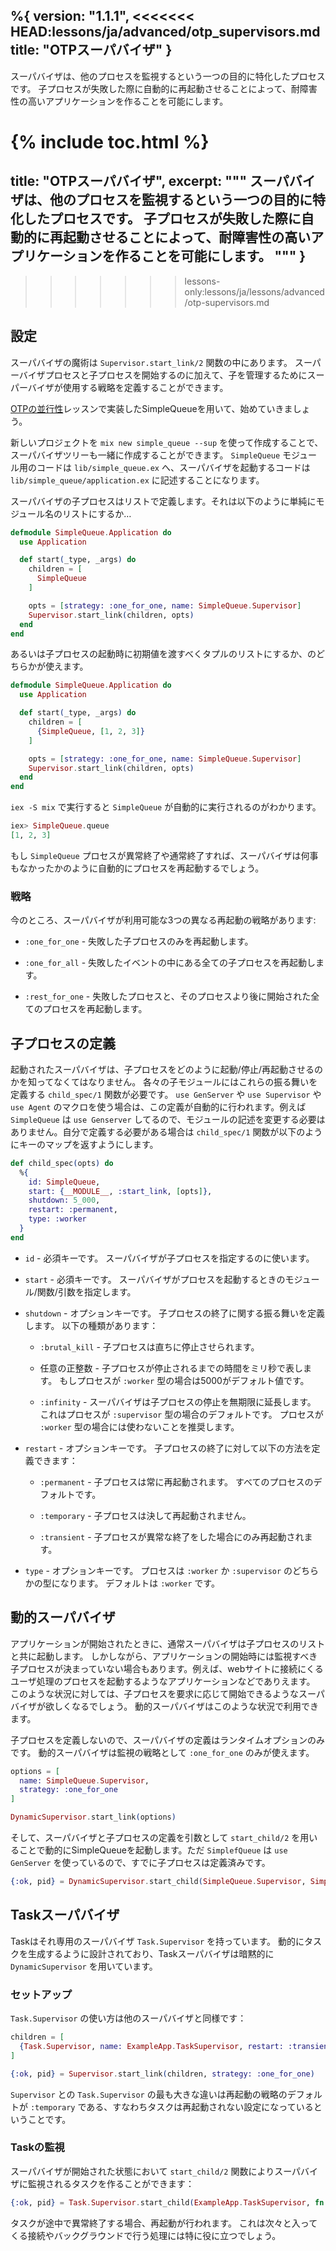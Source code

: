%{
  version: "1.1.1",
<<<<<<< HEAD:lessons/ja/advanced/otp_supervisors.md
  title: "OTPスーパバイザ"
}
---

スーパバイザは、他のプロセスを監視するという一つの目的に特化したプロセスです。
子プロセスが失敗した際に自動的に再起動させることによって、耐障害性の高いアプリケーションを作ることを可能にします。

{% include toc.html %}
=======
  title: "OTPスーパバイザ",
  excerpt: """
  スーパバイザは、他のプロセスを監視するという一つの目的に特化したプロセスです。
  子プロセスが失敗した際に自動的に再起動させることによって、耐障害性の高いアプリケーションを作ることを可能にします。
  """
}
---
>>>>>>> lessons-only:lessons/ja/lessons/advanced/otp-supervisors.md

## 設定

スーパバイザの魔術は `Supervisor.start_link/2` 関数の中にあります。
スーパーバイザプロセスと子プロセスを開始するのに加えて、子を管理するためにスーパーバイザが使用する戦略を定義することができます。

[OTPの並行性](../../advanced/otp-concurrency)レッスンで実装したSimpleQueueを用いて、始めていきましょう。

新しいプロジェクトを `mix new simple_queue --sup` を使って作成することで、スーパバイザツリーも一緒に作成することができます。
`SimpleQueue` モジュール用のコードは `lib/simple_queue.ex` へ、スーパバイザを起動するコードは `lib/simple_queue/application.ex` に記述することになります。

スーパバイザの子プロセスはリストで定義します。それは以下のように単純にモジュール名のリストにするか…

```elixir
defmodule SimpleQueue.Application do
  use Application

  def start(_type, _args) do
    children = [
      SimpleQueue
    ]

    opts = [strategy: :one_for_one, name: SimpleQueue.Supervisor]
    Supervisor.start_link(children, opts)
  end
end
```

あるいは子プロセスの起動時に初期値を渡すべくタプルのリストにするか、のどちらかが使えます。

```elixir
defmodule SimpleQueue.Application do
  use Application

  def start(_type, _args) do
    children = [
      {SimpleQueue, [1, 2, 3]}
    ]

    opts = [strategy: :one_for_one, name: SimpleQueue.Supervisor]
    Supervisor.start_link(children, opts)
  end
end
```

`iex -S mix` で実行すると `SimpleQueue` が自動的に実行されるのがわかります。

```elixir
iex> SimpleQueue.queue
[1, 2, 3]
```

もし `SimpleQueue` プロセスが異常終了や通常終了すれば、スーパバイザは何事もなかったかのように自動的にプロセスを再起動するでしょう。

### 戦略

今のところ、スーパバイザが利用可能な3つの異なる再起動の戦略があります:

- `:one_for_one` - 失敗した子プロセスのみを再起動します。

- `:one_for_all` - 失敗したイベントの中にある全ての子プロセスを再起動します。

- `:rest_for_one` - 失敗したプロセスと、そのプロセスより後に開始された全てのプロセスを再起動します。

## 子プロセスの定義

起動されたスーパバイザは、子プロセスをどのように起動/停止/再起動させるのかを知ってなくてはなりません。
各々の子モジュールにはこれらの振る舞いを定義する `child_spec/1` 関数が必要です。
`use GenServer` や `use Supervisor` や `use Agent` のマクロを使う場合は、この定義が自動的に行われます。例えば `SimpleQueue` は `use Genserver` してるので、モジュールの記述を変更する必要はありません。自分で定義する必要がある場合は `child_spec/1` 関数が以下のようにキーのマップを返すようにします。

```elixir
def child_spec(opts) do
  %{
    id: SimpleQueue,
    start: {__MODULE__, :start_link, [opts]},
    shutdown: 5_000,
    restart: :permanent,
    type: :worker
  }
end
```

- `id` - 必須キーです。
  スーパバイザが子プロセスを指定するのに使います。

- `start` - 必須キーです。
  スーパバイザがプロセスを起動するときのモジュール/関数/引数を指定します。

- `shutdown` - オプションキーです。
  子プロセスの終了に関する振る舞いを定義します。
  以下の種類があります：

  - `:brutal_kill` - 子プロセスは直ちに停止させられます。

  - 任意の正整数 - 子プロセスが停止されるまでの時間をミリ秒で表します。
    もしプロセスが `:worker` 型の場合は5000がデフォルト値です。

  - `:infinity` - スーパバイザは子プロセスの停止を無期限に延長します。
    これはプロセスが `:supervisor` 型の場合のデフォルトです。
    プロセスが `:worker` 型の場合には使わないことを推奨します。

- `restart` - オプションキーです。
  子プロセスの終了に対して以下の方法を定義できます：

  - `:permanent` - 子プロセスは常に再起動されます。
    すべてのプロセスのデフォルトです。

  - `:temporary` - 子プロセスは決して再起動されません。

  - `:transient` - 子プロセスが異常な終了をした場合にのみ再起動されます。

- `type` - オプションキーです。
  プロセスは `:worker` か `:supervisor` のどちらかの型になります。
  デフォルトは `:worker` です。

## 動的スーパバイザ

アプリケーションが開始されたときに、通常スーパバイザは子プロセスのリストと共に起動します。
しかしながら、アプリケーションの開始時には監視すべき子プロセスが決まっていない場合もあります。例えば、webサイトに接続にくるユーザ処理のプロセスを起動するようなアプリケーションなどでありえます。
このような状況に対しては、子プロセスを要求に応じて開始できるようなスーパバイザが欲しくなるでしょう。
動的スーパバイザはこのような状況で利用できます。

子プロセスを定義しないので、スーパバイザの定義はランタイムオプションのみです。
動的スーパバイザは監視の戦略として `:one_for_one` のみが使えます。

```elixir
options = [
  name: SimpleQueue.Supervisor,
  strategy: :one_for_one
]

DynamicSupervisor.start_link(options)
```

そして、スーパバイザと子プロセスの定義を引数として `start_child/2` を用いることで動的にSimpleQueueを起動します。ただ `SimplefQueue` は `use GenServer` を使っているので、すでに子プロセスは定義済みです。

```elixir
{:ok, pid} = DynamicSupervisor.start_child(SimpleQueue.Supervisor, SimpleQueue)
```

## Taskスーパバイザ

Taskはそれ専用のスーパバイザ `Task.Supervisor` を持っています。
動的にタスクを生成するように設計されており、Taskスーパバイザは暗黙的に `DynamicSupervisor` を用いています。

### セットアップ

`Task.Supervisor` の使い方は他のスーパバイザと同様です：

```elixir
children = [
  {Task.Supervisor, name: ExampleApp.TaskSupervisor, restart: :transient}
]

{:ok, pid} = Supervisor.start_link(children, strategy: :one_for_one)
```

`Supervisor` との `Task.Supervisor` の最も大きな違いは再起動の戦略のデフォルトが `:temporary` である、すなわちタスクは再起動されない設定になっているということです。

### Taskの監視

スーパバイザが開始された状態において `start_child/2` 関数によりスーパバイザに監視されるタスクを作ることができます：

```elixir
{:ok, pid} = Task.Supervisor.start_child(ExampleApp.TaskSupervisor, fn -> background_work end)
```

タスクが途中で異常終了する場合、再起動が行われます。
これは次々と入ってくる接続やバックグラウンドで行う処理には特に役に立つでしょう。
